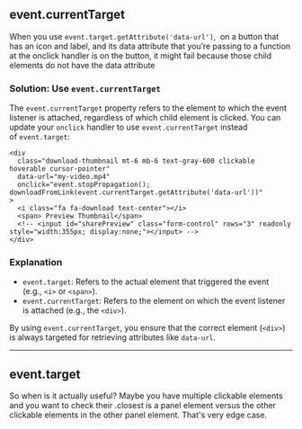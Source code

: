 ## event.currentTarget

When you use `event.target.getAttribute('data-url')`,  on a button that has an icon and label, and its data attribute that you’re passing to a function at the onclick handler is on the button, it might fail because those child elements do not have the data attribute

### Solution: Use `event.currentTarget`

The `event.currentTarget` property refers to the element to which the event listener is attached, regardless of which child element is clicked. You can update your `onclick` handler to use `event.currentTarget` instead of `event.target`:

```
<div  
  class="download-thumbnail mt-6 mb-6 text-gray-600 clickable hoverable cursor-pointer"  
  data-url="my-video.mp4"  
  onclick="event.stopPropagation(); downloadFromLink(event.currentTarget.getAttribute('data-url'))"  
>  
  <i class="fa fa-download text-center"></i>  
  <span> Preview Thumbnail</span>  
  <!-- <input id="sharePreview" class="form-control" rows="3" readonly style="width:355px; display:none;"></input> -->  
</div>
```

### Explanation

- `event.target`: Refers to the actual element that triggered the event (e.g., `<i>` or `<span>`).
- `event.currentTarget`: Refers to the element on which the event listener is attached (e.g., the `<div>`).

By using `event.currentTarget`, you ensure that the correct element (`<div>`) is always targeted for retrieving attributes like `data-url`.

  
---

## event.target

So when is it actually useful? Maybe you have multiple clickable elements and you want to check their .closest is a panel element versus the other clickable elements in the other panel element. That's very edge case.